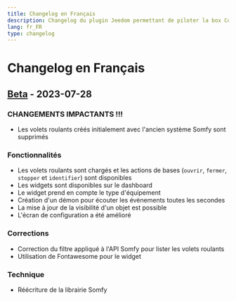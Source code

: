 ```yaml
---
title: Changelog en Français
description: Changelog du plugin Jeedom permettant de piloter la box Connexoon
lang: fr_FR
type: changelog
---
```


# Changelog en Français

## [Beta] - 2023-07-28

### CHANGEMENTS IMPACTANTS !!!

- Les volets roulants créés initialement avec l'ancien système Somfy sont supprimés

### Fonctionnalités

- Les volets roulants sont chargés et les actions de bases (`ouvrir`, `fermer`, `stopper` et `identifier`) sont disponibles
- Les widgets sont disponibles sur le dashboard
- Le widget prend en compte le type d'équipement
- Création d'un démon pour écouter les évènements toutes les secondes
- La mise à jour de la visibilité d'un objet est possible
- L'écran de configuration a été amélioré

### Corrections

- Correction du filtre appliqué à l'API Somfy pour lister les volets roulants
- Utilisation de Fontawesome pour le widget

### Technique

- Réécriture de la librairie Somfy

[Beta]: https://github.com/benjaminprevot/jeedom-plugin-connexoon/tree/beta
